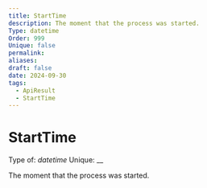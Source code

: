 ```yaml
---
title: StartTime
description: The moment that the process was started.
Type: datetime
Order: 999
Unique: false
permalink: 
aliases: 
draft: false
date: 2024-09-30
tags:
  - ApiResult
  - StartTime
---
```

# StartTime

Type of: _datetime_
Unique: __

The moment that the process was started.



  